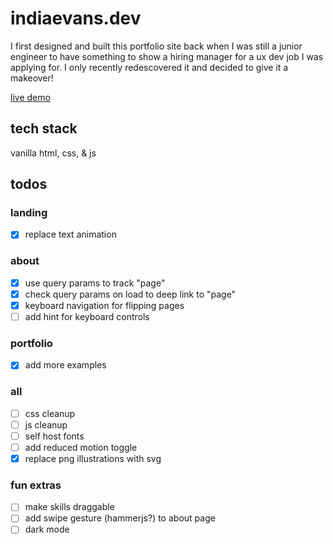 # indiaevans.dev

I first designed and built this portfolio site back when I was still a junior engineer to have something to show a hiring manager for a ux dev job I was applying for. I only recently redescovered it and decided to give it a makeover!

[live demo](https://indiaevans.dev)

## tech stack

vanilla html, css, & js

## todos

### landing
- [x] replace text animation

### about
- [x] use query params to track "page"
- [x] check query params on load to deep link to "page"
- [x] keyboard navigation for flipping pages
- [ ] add hint for keyboard controls

### portfolio
- [x] add more examples

### all
- [ ] css cleanup
- [ ] js cleanup
- [ ] self host fonts
- [ ] add reduced motion toggle
- [x] replace png illustrations with svg

### fun extras
- [ ] make skills draggable
- [ ] add swipe gesture (hammerjs?) to about page
- [ ] dark mode